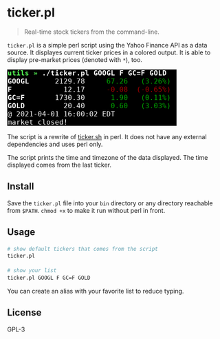 # ticker.pl

> Real-time stock tickers from the command-line.

`ticker.pl` is a simple perl script using the Yahoo Finance API as a data source. It displayes current ticker prices in a colored output. It is able to display pre-market prices (denoted with `*`), too.

![ticker.pl](https://raw.githubusercontent.com/bukshee/ticker.pl/master/ticker.pl.png)

The script is a rewrite of [ticker.sh](https://github.com/pstadler/ticker.sh) in perl. It does not have any external dependencies and uses perl only.

The script prints the time and timezone of the data displayed. The time displayed comes from the last ticker.

## Install

Save the `ticker.pl` file into your `bin` directory or any directory reachable from `$PATH`. `chmod +x` to make it run without perl in front.

## Usage

```sh
# show default tickers that comes from the script
ticker.pl

# show your list
ticker.pl GOOGL F GC=F GOLD
```

You can create an alias with your favorite list to reduce typing.

## License

GPL-3
